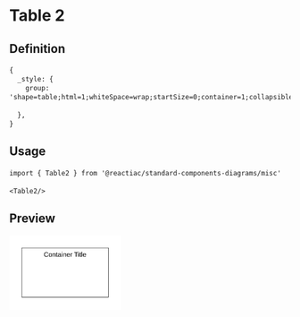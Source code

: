# Table 2

## Definition

```
{
  _style: {
    group: 'shape=table;html=1;whiteSpace=wrap;startSize=0;container=1;collapsible=0;childLayout=tableLayout;columnLines=0;rowLines=0;fontSize=16;strokeColor=default;',
    
  },
}
```

## Usage

```
import { Table2 } from '@reactiac/standard-components-diagrams/misc'

<Table2/>
```

## Preview

<img src="./table-2.png" width="200"/>
